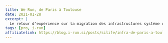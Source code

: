 ```yaml
---
title: We Run, de Paris à Toulouse
date: 2021-01-28
excerpt: |
  Le retour d’expérience sur la migration des infrastructures système d’i-Run. De la préparation à la résolution des derniers détails, en passant par la migration
tags: [pro, i-run]
affiliatelink: https://blog.i-run.si/posts/silife/infra-de-paris-a-toulouse/
---
```

